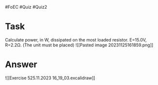 #FoEC #Quiz #Quiz2 

# Task
Calculate power, in W, dissipated on the most loaded resistor. E=15.0V, R=2.2Ω. (The unit must be placed)
![[Pasted image 20231125161859.png]]

# Answer
![[Exercise 525.11.2023 16_19_03.excalidraw]]